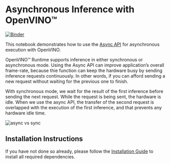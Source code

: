 # Asynchronous Inference with OpenVINO™

[![Binder](https://mybinder.org/badge_logo.svg)](https://mybinder.org/v2/gh/openvinotoolkit/openvino_notebooks/HEAD?labpath=notebooks%2F115-async-api%2F115-async-api.ipynb)


This notebook demonstrates how to use the [Async API](https://docs.openvino.ai/nightly/openvino_docs_deployment_optimization_guide_common.html) for asynchronous execution with OpenVINO. 

OpenVINO™ Runtime supports inference in either synchronous or asynchronous mode. Using the Async API can improve application’s overall frame-rate, because thie function can keep the hardware busy by sending inference requests continuously. In other words, if you can afford sending a new request without waiting for the previous one to finish. 

With synchronous mode, we wait for the result of the first inference before sending the next request. While the request is being sent, the hardware is idle. When we use the async API, the transfer of the second request is overlapped with the execution of the first inference, and that prevents any hardware idle time. ​

![async vs sync](https://user-images.githubusercontent.com/91237924/180628033-514f4475-8a55-44a0-a22e-73aa70d8868f.png)

## Installation Instructions

If you have not done so already, please follow the [Installation Guide](../../README.md) to install all required dependencies.
